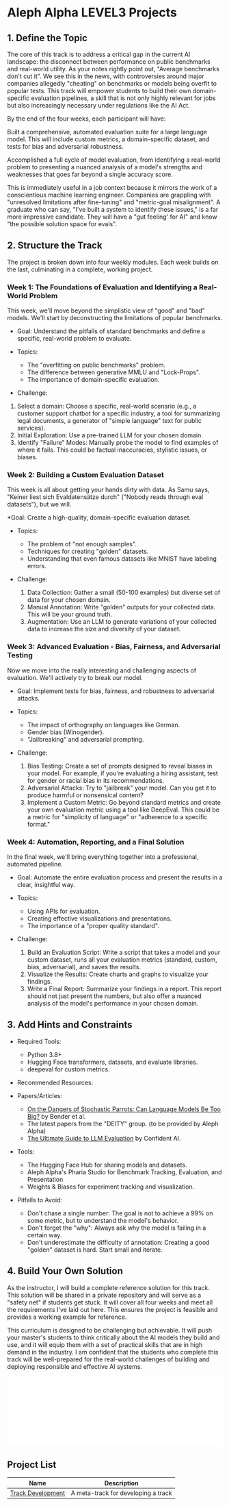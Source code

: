 # Aleph Alpha LEVEL3 Projects

## 1. Define the Topic
The core of this track is to address a critical gap in the current AI landscape: the disconnect between performance on public benchmarks and real-world utility. As your notes rightly point out, "Average benchmarks don't cut it". We see this in the news, with controversies around major companies allegedly "cheating" on benchmarks or models being overfit to popular tests. This track will empower students to build their own domain-specific evaluation pipelines, a skill that is not only highly relevant for jobs but also increasingly necessary under regulations like the AI Act.

By the end of the four weeks, each participant will have:

Built a comprehensive, automated evaluation suite for a large language model. This will include custom metrics, a domain-specific dataset, and tests for bias and adversarial robustness.

Accomplished a full cycle of model evaluation, from identifying a real-world problem to presenting a nuanced analysis of a model's strengths and weaknesses that goes far beyond a single accuracy score.

This is immediately useful in a job context because it mirrors the work of a conscientious machine learning engineer. Companies are grappling with "unresolved limitations after fine-tuning" and "metric-goal misalignment". A graduate who can say, "I've built a system to identify these issues," is a far more impressive candidate. They will have a "gut feeling' for AI" and know "the possible solution space for evals".

## 2. Structure the Track
The project is broken down into four weekly modules. Each week builds on the last, culminating in a complete, working project.

### Week 1: The Foundations of Evaluation and Identifying a Real-World Problem
This week, we'll move beyond the simplistic view of "good" and "bad" models. We'll start by deconstructing the limitations of popular benchmarks.

* Goal: Understand the pitfalls of standard benchmarks and define a specific, real-world problem to evaluate.

* Topics:
  * The "overfitting on public benchmarks" problem.
  * The difference between generative MMLU and "Lock-Props".
  * The importance of domain-specific evaluation.

* Challenge:
1. Select a domain: Choose a specific, real-world scenario (e.g., a customer support chatbot for a specific industry, a tool for summarizing legal documents, a generator of "simple language" text for public services).
1. Initial Exploration: Use a pre-trained LLM for your chosen domain.
1. Identify "Failure" Modes: Manually probe the model to find examples of where it fails. This could be factual inaccuracies, stylistic issues, or biases.

### Week 2: Building a Custom Evaluation Dataset
This week is all about getting your hands dirty with data. As Samu says, "Keiner liest sich Evaldatensätze durch" ("Nobody reads through eval datasets"), but we will.

*Goal: Create a high-quality, domain-specific evaluation dataset.

* Topics:
  * The problem of "not enough samples".
  * Techniques for creating "golden" datasets.
  * Understanding that even famous datasets like MNIST have labeling errors.

* Challenge:
  1. Data Collection: Gather a small (50-100 examples) but diverse set of data for your chosen domain.
  2. Manual Annotation: Write "golden" outputs for your collected data. This will be your ground truth.
  3. Augmentation: Use an LLM to generate variations of your collected data to increase the size and diversity of your dataset.


### Week 3: Advanced Evaluation - Bias, Fairness, and Adversarial Testing
Now we move into the really interesting and challenging aspects of evaluation. We'll actively try to break our model.

* Goal: Implement tests for bias, fairness, and robustness to adversarial attacks.

* Topics:
  * The impact of orthography on languages like German.
  * Gender bias (Winogender).
  * "Jailbreaking" and adversarial prompting.

* Challenge:
  1. Bias Testing: Create a set of prompts designed to reveal biases in your model. For example, if you're evaluating a hiring assistant, test for gender or racial bias in its recommendations.
  2. Adversarial Attacks: Try to "jailbreak" your model. Can you get it to produce harmful or nonsensical content?
  3. Implement a Custom Metric: Go beyond standard metrics and create your own evaluation metric using a tool like DeepEval. This could be a metric for "simplicity of language" or "adherence to a specific format."


### Week 4: Automation, Reporting, and a Final Solution
In the final week, we'll bring everything together into a professional, automated pipeline.

* Goal: Automate the entire evaluation process and present the results in a clear, insightful way.

* Topics:
  * Using APIs for evaluation.
  * Creating effective visualizations and presentations.
  * The importance of a "proper quality standard".

* Challenge:
  1. Build an Evaluation Script: Write a script that takes a model and your custom dataset, runs all your evaluation metrics (standard, custom, bias, adversarial), and saves the results.
  2. Visualize the Results: Create charts and graphs to visualize your findings.
  3. Write a Final Report: Summarize your findings in a report. This report should not just present the numbers, but also offer a nuanced analysis of the model's performance in your chosen domain.


## 3. Add Hints and Constraints
* Required Tools:
  * Python 3.8+
  * Hugging Face transformers, datasets, and evaluate libraries.
  * deepeval for custom metrics.

* Recommended Resources:

* Papers/Articles:
  * [On the Dangers of Stochastic Parrots: Can Language Models Be Too Big?](https://faculty.washington.edu/ebender//papers/Bender-NE-ExpAI.pdf) by Bender et al.
  * The latest papers from the "DEITY" group. (to be provided by Aleph Alpha)
  * [The Ultimate Guide to LLM Evaluation](https://www.confident-ai.com/blog/how-to-evaluate-llm-applications#:~:text=In%20this%20article%2C%20as%20the%20founder%20of%20Confident,when%20building%20RAG%20applications%20that%20evaluation%20can%20solve.) by Confident AI.

* Tools:
  * The Hugging Face Hub for sharing models and datasets.
  * Aleph Alpha's Pharia Studio for Benchmark Tracking, Evaluation, and Presentation
  * Weights & Biases for experiment tracking and visualization.

* Pitfalls to Avoid:
  * Don't chase a single number: The goal is not to achieve a 99% on some metric, but to understand the model's behavior.
  * Don't forget the "why": Always ask why the model is failing in a certain way.
  * Don't underestimate the difficulty of annotation: Creating a good "golden" dataset is hard. Start small and iterate.


## 4. Build Your Own Solution
As the instructor, I will build a complete reference solution for this track. This solution will be shared in a private repository and will serve as a "safety net" if students get stuck. It will cover all four weeks and meet all the requirements I've laid out here. This ensures the project is feasible and provides a working example for reference.

This curriculum is designed to be challenging but achievable. It will push your master's students to think critically about the AI models they build and use, and it will equip them with a set of practical skills that are in high demand in the industry. I am confident that the students who complete this track will be well-prepared for the real-world challenges of building and deploying responsible and effective AI systems.


![logo](./level3.png)

## Project List

| Name                                               | Description                         |
| -------------------------------------------------- | ----------------------------------- |
| [Track Development](./track-development/README.md) | A meta-track for developing a track |


